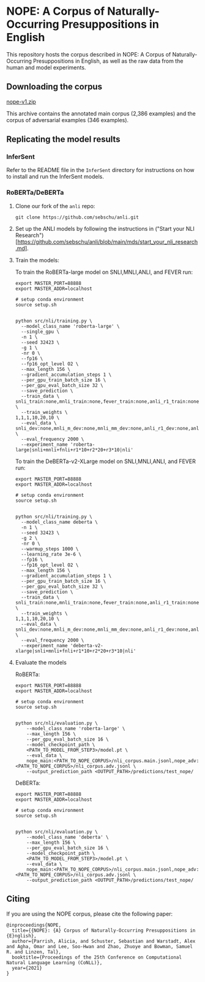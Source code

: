 # NOPE: A Corpus of Naturally-Occurring Presuppositions in English

This repository hosts the corpus described in NOPE: A Corpus of Naturally-Occurring Presuppositions in English, as well as the raw data from the human and model experiments.

## Downloading the corpus


[nope-v1.zip](https://github.com/nyu-mll/nope/raw/main/annotated_corpus/nope-v1.zip)

This archive contains the annotated main corpus (2,386 examples) and the corpus of adversarial examples (346 examples). 

## Replicating the model results

### InferSent

Refer to the README file in the `InferSent` directory for instructions on how to install and run the InferSent models.

### RoBERTa/DeBERTa

1. Clone our fork of the `anli` repo:

    ```
    git clone https://github.com/sebschu/anli.git 
    ````

2. Set up the ANLI models by following the instructions in ("Start your NLI Research")[https://github.com/sebschu/anli/blob/main/mds/start_your_nli_research.md].

3. Train the models:



    To train the RoBERTa-large model on SNLI,MNLI,ANLI, and FEVER run:
    
    ```
    export MASTER_PORT=88888
    export MASTER_ADDR=localhost

    # setup conda environment
    source setup.sh


    python src/nli/training.py \
      --model_class_name 'roberta-large' \
      --single_gpu \
      -n 1 \
      --seed 32423 \
      -g 1 \
      -nr 0 \
      --fp16 \
      --fp16_opt_level O2 \
      --max_length 156 \
      --gradient_accumulation_steps 1 \
      --per_gpu_train_batch_size 16 \
      --per_gpu_eval_batch_size 32 \
      --save_prediction \
      --train_data \
    snli_train:none,mnli_train:none,fever_train:none,anli_r1_train:none,anli_r2_train:none,anli_r3_train:none \
      --train_weights \
    1,1,1,10,20,10 \
      --eval_data \
    snli_dev:none,mnli_m_dev:none,mnli_mm_dev:none,anli_r1_dev:none,anli_r2_dev:none,anli_r3_dev:none \
      --eval_frequency 2000 \
      --experiment_name 'roberta-large|snli+mnli+fnli+r1*10+r2*20+r3*10|nli'
    ```

    To train the DeBERTa-v2-XLarge model on SNLI,MNLI,ANLI, and FEVER run:
    
    ```
    export MASTER_PORT=88888
    export MASTER_ADDR=localhost

    # setup conda environment
    source setup.sh


    python src/nli/training.py \
      --model_class_name deberta \
      -n 1 \
      --seed 32423 \
      -g 2 \
      -nr 0 \
      --warmup_steps 1000 \
      --learning_rate 3e-6 \
      --fp16 \
      --fp16_opt_level O2 \
      --max_length 156 \
      --gradient_accumulation_steps 1 \
      --per_gpu_train_batch_size 16 \
      --per_gpu_eval_batch_size 32 \
      --save_prediction \
      --train_data \
    snli_train:none,mnli_train:none,fever_train:none,anli_r1_train:none,anli_r2_train:none,anli_r3_train:none \
      --train_weights \
    1,1,1,10,20,10 \
      --eval_data \
    snli_dev:none,mnli_m_dev:none,mnli_mm_dev:none,anli_r1_dev:none,anli_r2_dev:none,anli_r3_dev:none \
      --eval_frequency 2000 \
      --experiment_name 'deberta-v2-xlarge|snli+mnli+fnli+r1*10+r2*20+r3*10|nli'
    ```
    
4. Evaluate the models

    RoBERTa:

    ```
    export MASTER_PORT=88888
    export MASTER_ADDR=localhost

    # setup conda environment
    source setup.sh


    python src/nli/evaluation.py \
        --model_class_name 'roberta-large' \
        --max_length 156 \
        --per_gpu_eval_batch_size 16 \
        --model_checkpoint_path \
        <PATH_TO_MODEL_FROM_STEP3>/model.pt \
        --eval_data \
        nope_main:<PATH_TO_NOPE_CORPUS>/nli_corpus.main.jsonl,nope_adv:<PATH_TO_NOPE_CORPUS>/nli_corpus.adv.jsonl \
        --output_prediction_path <OUTPUT_PATH>/predictions/test_nope/
    
    ```
    
    DeBERTa:
    
    ```
    export MASTER_PORT=88888
    export MASTER_ADDR=localhost

    # setup conda environment
    source setup.sh


    python src/nli/evaluation.py \
        --model_class_name 'deberta' \
        --max_length 156 \
        --per_gpu_eval_batch_size 16 \
        --model_checkpoint_path \
        <PATH_TO_MODEL_FROM_STEP3>/model.pt \
        --eval_data \
        nope_main:<PATH_TO_NOPE_CORPUS>/nli_corpus.main.jsonl,nope_adv:<PATH_TO_NOPE_CORPUS>/nli_corpus.adv.jsonl \
        --output_prediction_path <OUTPUT_PATH>/predictions/test_nope/
    
    ```

## Citing

If you are using the NOPE corpus, please cite the following paper:

```
@inproceedings{NOPE,
  title={{NOPE}: {A} Corpus of Naturally-Occurring Presuppositions in {E}nglish},
  author={Parrish, Alicia, and Schuster, Sebastian and Warstadt, Alex and Agha, Omar and Lee, Soo-Hwan and Zhao, Zhuoye and Bowman, Samuel R. and Linzen, Tal},
  booktitle={Proceedings of the 25th Conference on Computational Natural Language Learning (CoNLL)},
  year={2021}
}
```

